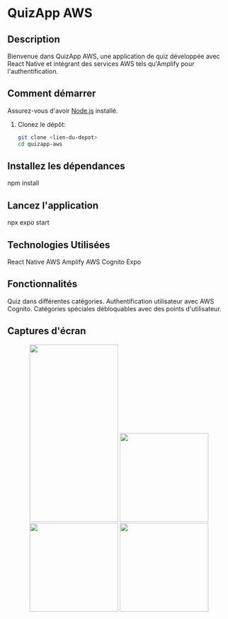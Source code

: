# QuizApp AWS

## Description

Bienvenue dans QuizApp AWS, une application de quiz développée avec React Native et intégrant des services AWS tels qu'Amplify pour l'authentification.

## Comment démarrer

Assurez-vous d'avoir [Node.js](https://nodejs.org/) installé.

1. Clonez le dépôt:

   ```bash
   git clone <lien-du-depot>
   cd quizapp-aws

## Installez les dépendances

npm install

## Lancez l'application

npx expo start

## Technologies Utilisées

React Native
AWS Amplify
AWS Cognito
Expo

## Fonctionnalités

Quiz dans différentes catégories.
Authentification utilisateur avec AWS Cognito.
Catégories spéciales débloquables avec des points d'utilisateur.

## Captures d'écran

<!-- markdownlint-disable MD033 -->
<p align="center">
  <img src="https://res.cloudinary.com/dxrttyi2g/image/upload/v1700819263/demo1_hfdx2w.png" width="200" height="400" padding="20"/>

  <img src="https://res.cloudinary.com/dxrttyi2g/image/upload/v1700819263/demo2_wxxqfv.png" width="200" heigth="500" padding="20"/>

  <img src="https://res.cloudinary.com/dxrttyi2g/image/upload/v1700819263/demo3_tyy1fh.png" width="200" heigth="500" padding="20"/>

  <img src="https://res.cloudinary.com/dxrttyi2g/image/upload/v1700819263/demo4_pxe7mu.png" width="200" heigth="500" padding="20"/>
</p>
<!-- markdownlint-enable MD033 -->

